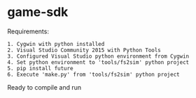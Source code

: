 # game-sdk

Requirements:

	1. Cygwin with python installed
	2. Visual Studio Community 2015 with Python Tools
	3. Configured Visual Studio python environment from Cygwin
	4. Set python environment to 'tools/fs2sim' python project
	5. pip install future
	6. Execute 'make.py' from 'tools/fs2sim' python project
	
Ready to compile and run